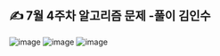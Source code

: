## ✍ 7월 4주차 알고리즘 문제 -풀이 김인수

![image](https://user-images.githubusercontent.com/87289383/181513089-653085cd-2225-4968-97c4-df593e77b442.png)
![image](https://user-images.githubusercontent.com/87289383/181515514-bf137719-08f6-404a-8268-d1fc02462cca.png)
![image](https://user-images.githubusercontent.com/87289383/181515548-50292212-9e8c-4e22-85bc-aca4fc137091.png)